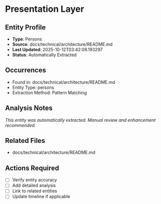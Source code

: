 # Presentation Layer

## Entity Profile
- **Type**: Persons
- **Source**: docs/technical/architecture/README.md
- **Last Updated**: 2025-10-12T03:42:08.193297
- **Status**: Automatically Extracted

## Occurrences
- Found in: docs/technical/architecture/README.md
- Entity Type: persons
- Extraction Method: Pattern Matching

## Analysis Notes
*This entity was automatically extracted. Manual review and enhancement recommended.*

## Related Files
- docs/technical/architecture/README.md

## Actions Required
- [ ] Verify entity accuracy
- [ ] Add detailed analysis
- [ ] Link to related entities
- [ ] Update timeline if applicable
